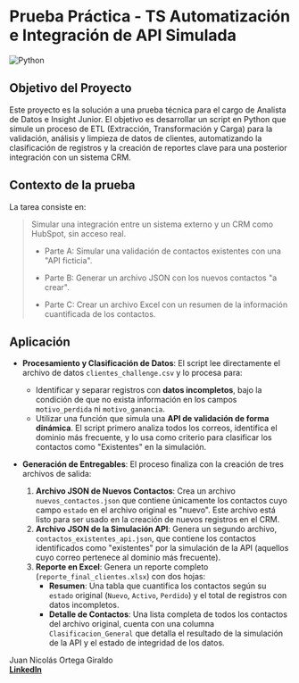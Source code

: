 # Prueba Práctica - TS Automatización e Integración de API Simulada

![Python](https://img.shields.io/badge/Python-3776AB?style=for-the-badge&logo=python&logoColor=white)

## Objetivo del Proyecto

Este proyecto es la solución a una prueba técnica para el cargo de Analista de Datos e Insight Junior. El objetivo es desarrollar un script en Python que simule un proceso de ETL (Extracción, Transformación y Carga) para la validación, análisis y limpieza de datos de clientes, automatizando la clasificación de registros y la creación de reportes clave para una posterior integración con un sistema CRM.

## Contexto de la prueba

La tarea consiste en:
> Simular una integración entre un sistema externo y un CRM como HubSpot, sin acceso real.
>
> * Parte A: Simular una validación de contactos existentes con una "API ficticia".
>
> * Parte B: Generar un archivo JSON con los nuevos contactos "a crear".
>
> * Parte C: Crear un archivo Excel con un resumen de la información cuantificada de los contactos.

## Aplicación

* **Procesamiento y Clasificación de Datos**: El script lee directamente el archivo de datos `clientes_challenge.csv` y lo procesa para:
    * Identificar y separar registros con **datos incompletos**, bajo la condición de que no exista información en los campos `motivo_perdida` ni `motivo_ganancia`.
    * Utilizar una función que simula una **API de validación de forma dinámica**. El script primero analiza todos los correos, identifica el dominio más frecuente, y lo usa como criterio para clasificar los contactos como "Existentes" en la simulación.

* **Generación de Entregables**: El proceso finaliza con la creación de tres archivos de salida:

    1.  **Archivo JSON de Nuevos Contactos**: Crea un archivo `nuevos_contactos.json` que contiene únicamente los contactos cuyo campo `estado` en el archivo original es "nuevo". Este archivo está listo para ser usado en la creación de nuevos registros en el CRM.
    2.  **Archivo JSON de la Simulación API**: Genera un segundo archivo, `contactos_existentes_api.json`, que contiene los contactos identificados como "existentes" por la simulación de la API (aquellos cuyo correo pertenece al dominio más frecuente).
    3.  **Reporte en Excel**: Genera un reporte completo (`reporte_final_clientes.xlsx`) con dos hojas:
        * **Resumen**: Una tabla que cuantifica los contactos según su `estado` original (`Nuevo`, `Activo`, `Perdido`) y el total de registros con datos incompletos.
        * **Detalle de Contactos**: Una lista completa de todos los contactos del archivo original, cuenta con una columna `Clasificacion_General` que detalla el resultado de la simulación de la API y el estado de integridad de los datos.

Juan Nicolás Ortega Giraldo  
**[LinkedIn](https://www.linkedin.com/in/juan-nicolas-ortega-giraldo-485985265/)**
